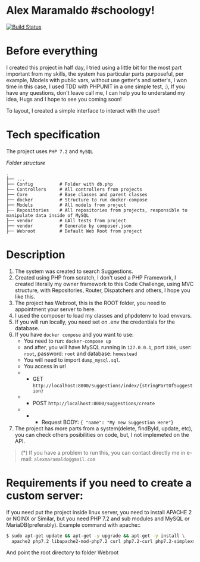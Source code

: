 # Alex Maramaldo #schoology!

[![Build Status](https://travis-ci.org/joemccann/dillinger.svg?branch=master)](https://travis-ci.org/joemccann/dillinger)

# Before everything

I created this project in half day, I tried using a little bit for the most part important from my skills, the system has particular parts purposeful, per example, Models with public vars, without use getter's and setter's, I won time in this case, I used TDD with PHPUNIT in a one simple test, :), If you have any questions, don't leave call me, I can help you to understand my idea, Hugs and I hope to see you coming soon!

To layout, I created a simple interface to interact with the user!

# Tech specification

The project uses `PHP 7.2` and `MySQL`

_Folder structure_

    .
    ├── ...
    ├── Config          # Folder with db.php
    ├── Controllers     # All controllers from projects
    ├── Core            # Base classes and parent classes
    ├── docker          # Structure to run docker-compose
    ├── Models          # All models from project
    ├── Repositories    # All repositories from projects, responsible to manipulate data inside of MySQL
    ├── vendor          # GAll tests from project
    ├── vendor          # Generate by composer.json
    ├── Webroot         # Default Web Root from project

# Description

1. The system was created to search Suggestions.
2. Created using PHP from scratch, I don't used a PHP Framework, I created literally my owner framework to this Code Challenge, using MVC structure, with Repositories, Router, Dispatchers and others, I hope you like this.
3. The project has Webroot, this is the ROOT folder, you need to appointment your server to here.
4. I used the composer to load my classes and phpdotenv to load envvars.
5. If you will run locally, you need set on .env the credentials for the database.
6. If you have `docker compose` and you want to use:
   - You need to run: `docker-compose up`
   - and after, you will have MySQL running in `127.0.0.1`, port `3306`, user: `root`, password: `root` and database: `homestead`
   - You will need to import `dump_mysql.sql`.
   - You access in url
   - - GET `http://localhost:8000/suggestions/index/{stringPartOfSuggestion}`
   - - POST `http://localhost:8000/suggestions/create`
   - - - Request BODY: `{ "name": "My new Suggestion Here"}`
7. The project has more parts from a system(delete, findById, update, etc), you can check others posibilities on code, but, I not implemeted on the API.

> (\*) If you have a problem to run this, you can contact directly me in e-mail: `alexmaramaldo@gmail.com`

# Requirements if you need to create a custom server:

If you need put the project inside linux server, you need to install APACHE 2 or NGINX or Similar, but you need PHP 7.2 and sub modules and MySQL or MariaDB(preferably).
Example command with apache::

```sh
$ sudo apt-get update && apt-get -y upgrade && apt-get -y install \
  apache2 php7.2 libapache2-mod-php7.2 curl php7.2-curl php7.2-simplexml php7.2-mysql mysql-server && a2enmod php7.2
```

And point the root directory to folder Webroot
